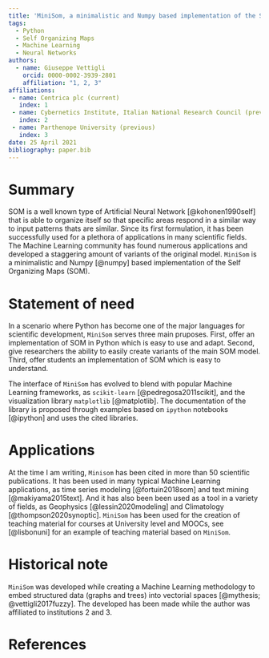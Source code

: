 ```yaml
---
title: 'MiniSom, a minimalistic and Numpy based implementation of the Self Organizing Maps'
tags:
  - Python
  - Self Organizing Maps
  - Machine Learning
  - Neural Networks
authors:
  - name: Giuseppe Vettigli
    orcid: 0000-0002-3939-2801
    affiliation: "1, 2, 3"
affiliations:
 - name: Centrica plc (current)
   index: 1
 - name: Cybernetics Institute, Italian National Research Council (previous)
   index: 2
 - name: Parthenope University (previous)
   index: 3
date: 25 April 2021
bibliography: paper.bib
---
```


# Summary

SOM is a well known type of Artificial Neural Network [@kohonen1990self] that is able to organize itself so that specific areas respond in a similar way to input patterns thats are similar. Since its first formulation, it has been successfully used for a plethora of applications in many scientific fields. The Machine Learning community has found numerous applications and developed a staggering amount of variants of the original model. `MiniSom` is a minimalistic and Numpy [@numpy] based implementation of the Self Organizing Maps (SOM).


# Statement of need

In a scenario where Python has become one of the major languages for scientific development, `MiniSom` serves three main pruposes. First, offer an implementation of SOM in Python which is easy to use and adapt. Second, give researchers the ability to easily create variants of the main SOM model. Third, offer students an implementation of SOM which is easy to understand.

The interface of `MiniSom` has evolved to blend with popular Machine Learning frameworks, as `scikit-learn` [@pedregosa2011scikit], and the visualization library `matplotlib` [@matplotlib]. The documentation of the library is proposed through examples based on `ipython` notebooks [@ipython] and uses the cited libraries.

# Applications 

At the time I am writing, `Minisom` has been cited in more than 50 scientific publications. It has been used in many typical Machine Learning applications, as time series modeling [@fortuin2018som] and text mining [@makiyama2015text]. And it has also been been used as a tool in a variety of fields, as Geophysics [@lessin2020modeling] and Climatology [@thompson2020synoptic]. `MiniSom` has been used for the creation of teaching material for courses at University level and MOOCs, see [@lisbonuni] for an example of teaching material based on `MiniSom`.

# Historical note

`MiniSom` was developed while creating a Machine Learning methodology to embed structured data (graphs and trees) into vectorial spaces [@mythesis; @vettigli2017fuzzy]. The developed has been made while the author was affiliated to institutions 2 and 3.


# References